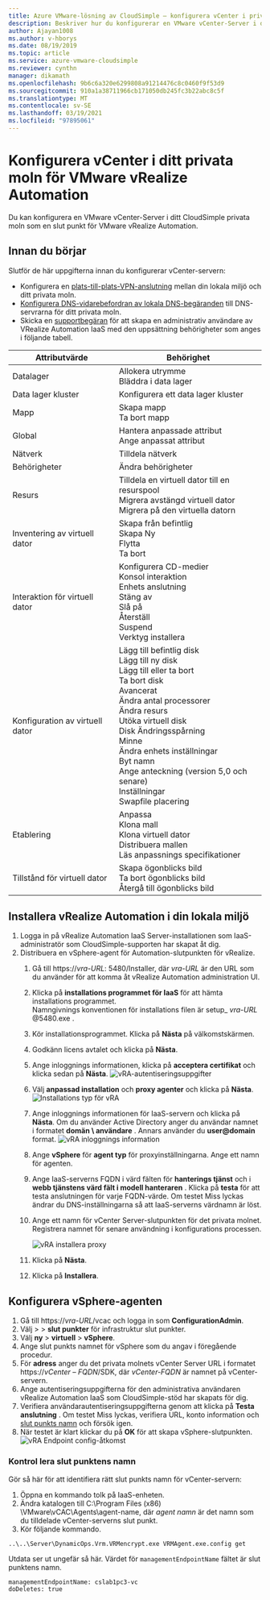 ```yaml
---
title: Azure VMware-lösning av CloudSimple – konfigurera vCenter i privat moln för vRealize Automation
description: Beskriver hur du konfigurerar en VMware vCenter-Server i ditt CloudSimple privata moln som en slut punkt för VMware vRealize Automation
author: Ajayan1008
ms.author: v-hborys
ms.date: 08/19/2019
ms.topic: article
ms.service: azure-vmware-cloudsimple
ms.reviewer: cynthn
manager: dikamath
ms.openlocfilehash: 9b6c6a320e6299808a91214476c8c0460f9f53d9
ms.sourcegitcommit: 910a1a38711966cb171050db245fc3b22abc8c5f
ms.translationtype: MT
ms.contentlocale: sv-SE
ms.lasthandoff: 03/19/2021
ms.locfileid: "97895061"
---
```

# <a name="set-up-vcenter-on-your-private-cloud-for-vmware-vrealize-automation"></a>Konfigurera vCenter i ditt privata moln för VMware vRealize Automation

Du kan konfigurera en VMware vCenter-Server i ditt CloudSimple privata moln som en slut punkt för VMware vRealize Automation.

## <a name="before-you-begin"></a>Innan du börjar

Slutför de här uppgifterna innan du konfigurerar vCenter-servern:

* Konfigurera en [plats-till-plats-VPN-anslutning](vpn-gateway.md#set-up-a-site-to-site-vpn-gateway) mellan din lokala miljö och ditt privata moln.
* [Konfigurera DNS-vidarebefordran av lokala DNS-begäranden](on-premises-dns-setup.md) till DNS-servrarna för ditt privata moln.
* Skicka en [supportbegäran](https://portal.azure.com/#blade/Microsoft_Azure_Support/HelpAndSupportBlade/newsupportrequest) för att skapa en administrativ användare av VRealize Automation IaaS med den uppsättning behörigheter som anges i följande tabell.

| Attributvärde | Behörighet |
------------ | ------------- |  
| Datalager |  Allokera utrymme <br> Bläddra i data lager |
| Data lager kluster | Konfigurera ett data lager kluster |
| Mapp | Skapa mapp <br>Ta bort mapp |
| Global |  Hantera anpassade attribut<br>Ange anpassat attribut |
| Nätverk | Tilldela nätverk |
| Behörigheter | Ändra behörigheter |
| Resurs | Tilldela en virtuell dator till en resurspool<br>Migrera avstängd virtuell dator<br>Migrera på den virtuella datorn |
| Inventering av virtuell dator |  Skapa från befintlig<br>Skapa Ny<br>Flytta<br>Ta bort | 
| Interaktion för virtuell dator |  Konfigurera CD-medier<br>Konsol interaktion<br>Enhets anslutning<br>Stäng av<br>Slå på<br>Återställ<br>Suspend<br>Verktyg installera | 
| Konfiguration av virtuell dator |  Lägg till befintlig disk<br>Lägg till ny disk<br>Lägg till eller ta bort<br>Ta bort disk<br>Avancerat<br>Ändra antal processorer<br>Ändra resurs<br>Utöka virtuell disk<br>Disk Ändringsspårning<br>Minne<br>Ändra enhets inställningar<br>Byt namn<br>Ange anteckning (version 5,0 och senare)<br>Inställningar<br>Swapfile placering |
| Etablering |  Anpassa<br>Klona mall<br>Klona virtuell dator<br>Distribuera mallen<br>Läs anpassnings specifikationer |
| Tillstånd för virtuell dator | Skapa ögonblicks bild<br>Ta bort ögonblicks bild<br>Återgå till ögonblicks bild |

## <a name="install-vrealize-automation-in-your-on-premises-environment"></a>Installera vRealize Automation i din lokala miljö

1. Logga in på vRealize Automation IaaS Server-installationen som IaaS-administratör som CloudSimple-supporten har skapat åt dig.
2. Distribuera en vSphere-agent för Automation-slutpunkten för vRealize.
    1. Gå till https://*vra-URL*: 5480/Installer, där *vra-URL* är den URL som du använder för att komma åt vRealize Automation administration UI.
    2. Klicka på **installations programmet för IaaS** för att hämta installations programmet.<br>
    Namngivnings konventionen för installations filen är setup_ *vra-URL* @5480.exe .
    3. Kör installationsprogrammet. Klicka på **Nästa** på välkomstskärmen.
    4. Godkänn licens avtalet och klicka på **Nästa**.
    5. Ange inloggnings informationen, klicka på **acceptera certifikat** och klicka sedan på **Nästa**.
    ![vRA-autentiseringsuppgifter](media/configure-vra-endpoint-login.png)
    6. Välj **anpassad installation** och **proxy agenter** och klicka på **Nästa**.
    ![Installations typ för vRA](media/configure-vra-endpoint-install-type.png)
    7. Ange inloggnings informationen för IaaS-servern och klicka på **Nästa**. Om du använder Active Directory anger du användar namnet i formatet **domän \ användare** . Annars använder du **user@domain** format.
    ![vRA inloggnings information](media/configure-vra-endpoint-account.png)
    8. Ange **vSphere** för **agent typ** för proxyinställningarna. Ange ett namn för agenten.
    9. Ange IaaS-serverns FQDN i värd fälten för **hanterings tjänst** och i **webb tjänstens värd fält i modell hanteraren** . Klicka på **testa** för att testa anslutningen för varje FQDN-värde. Om testet Miss lyckas ändrar du DNS-inställningarna så att IaaS-serverns värdnamn är löst.
    10. Ange ett namn för vCenter Server-slutpunkten för det privata molnet. Registrera namnet för senare användning i konfigurations processen.

        ![vRA installera proxy](media/configure-vra-endpoint-proxy.png)

    11. Klicka på **Nästa**.
    12. Klicka på **Installera**.

## <a name="configure-the-vsphere-agent"></a>Konfigurera vSphere-agenten

1. Gå till https://*vra-URL*/vcac och logga in som **ConfigurationAdmin**.
2. Välj   >    >  **slut punkter** för infrastruktur slut punkter.
3. Välj **ny**  >  **virtuell**  >  **vSphere**.
4. Ange slut punkts namnet för vSphere som du angav i föregående procedur.
5. För **adress** anger du det privata molnets vCenter Server URL i formatet https://*vCenter – FQDN*/SDK, där *vCenter-FQDN* är namnet på vCenter-servern.
6. Ange autentiseringsuppgifterna för den administrativa användaren vRealize Automation IaaS som CloudSimple-stöd har skapats för dig.
7. Verifiera användarautentiseringsuppgifterna genom att klicka på **Testa anslutning** . Om testet Miss lyckas, verifiera URL, konto information och [slut punkts namn](#verify-the-endpoint-name) och försök igen.
8. När testet är klart klickar du på **OK** för att skapa vSphere-slutpunkten.
    ![vRA Endpoint config-åtkomst](media/configure-vra-endpoint-vra-edit.png)

### <a name="verify-the-endpoint-name"></a>Kontrol lera slut punktens namn

Gör så här för att identifiera rätt slut punkts namn för vCenter-servern:

1. Öppna en kommando tolk på IaaS-enheten.
2. Ändra katalogen till C:\Program Files (x86) \VMware\vCAC\Agents\agent-name, där *agent namn* är det namn som du tilldelade vCenter-serverns slut punkt.
3. Kör följande kommando.

```
..\..\Server\DynamicOps.Vrm.VRMencrypt.exe VRMAgent.exe.config get
```

Utdata ser ut ungefär så här. Värdet för `managementEndpointName` fältet är slut punktens namn.

```
managementEndpointName: cslab1pc3-vc
doDeletes: true
```
